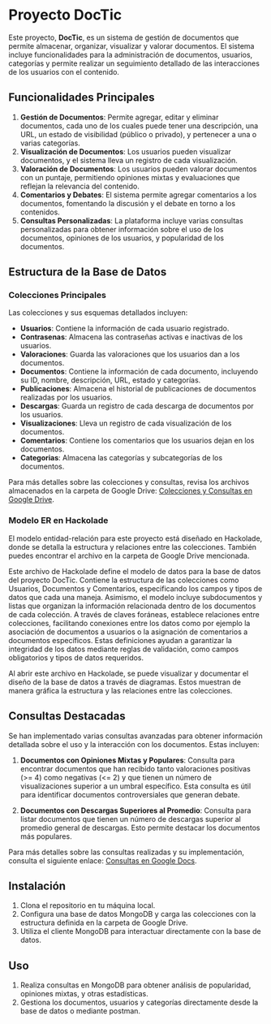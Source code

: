 # Proyecto DocTic

Este proyecto, **DocTic**, es un sistema de gestión de documentos que permite almacenar, organizar, visualizar y valorar documentos. El sistema incluye funcionalidades para la administración de documentos, usuarios, categorías y permite realizar un seguimiento detallado de las interacciones de los usuarios con el contenido.

## Funcionalidades Principales

1. **Gestión de Documentos**: Permite agregar, editar y eliminar documentos, cada uno de los cuales puede tener una descripción, una URL, un estado de visibilidad (público o privado), y pertenecer a una o varias categorías.
2. **Visualización de Documentos**: Los usuarios pueden visualizar documentos, y el sistema lleva un registro de cada visualización.
3. **Valoración de Documentos**: Los usuarios pueden valorar documentos con un puntaje, permitiendo opiniones mixtas y evaluaciones que reflejan la relevancia del contenido.
4. **Comentarios y Debates**: El sistema permite agregar comentarios a los documentos, fomentando la discusión y el debate en torno a los contenidos.
5. **Consultas Personalizadas**: La plataforma incluye varias consultas personalizadas para obtener información sobre el uso de los documentos, opiniones de los usuarios, y popularidad de los documentos.

## Estructura de la Base de Datos

### Colecciones Principales

Las colecciones y sus esquemas detallados incluyen:

- **Usuarios**: Contiene la información de cada usuario registrado.
- **Contrasenas**: Almacena las contraseñas activas e inactivas de los usuarios.
- **Valoraciones**: Guarda las valoraciones que los usuarios dan a los documentos.
- **Documentos**: Contiene la información de cada documento, incluyendo su ID, nombre, descripción, URL, estado y categorías.
- **Publicaciones**: Almacena el historial de publicaciones de documentos realizadas por los usuarios.
- **Descargas**: Guarda un registro de cada descarga de documentos por los usuarios.
- **Visualizaciones**: Lleva un registro de cada visualización de los documentos.
- **Comentarios**: Contiene los comentarios que los usuarios dejan en los documentos.
- **Categorias**: Almacena las categorías y subcategorías de los documentos.

Para más detalles sobre las colecciones y consultas, revisa los archivos almacenados en la carpeta de Google Drive: [Colecciones y Consultas en Google Drive](https://drive.google.com/drive/u/1/folders/1CD-7wAIfdKQmvfXtXUNCFvDpwyP5HYPx).

### Modelo ER en Hackolade

El modelo entidad-relación para este proyecto está diseñado en Hackolade, donde se detalla la estructura y relaciones entre las colecciones. También puedes encontrar el archivo en la carpeta de Google Drive mencionada.

Este archivo de Hackolade define el modelo de datos para la base de datos del proyecto DocTic. Contiene la estructura de las colecciones como Usuarios, Documentos y Comentarios, especificando los campos y tipos de datos que cada una maneja. Asimismo, el modelo incluye subdocumentos y listas que organizan la información relacionada dentro de los documentos de cada colección. A través de claves foráneas, establece relaciones entre colecciones, facilitando conexiones entre los datos como por ejemplo la asociación de documentos a usuarios o la asignación de comentarios a documentos específicos. Estas definiciones ayudan a garantizar la integridad de los datos mediante reglas de validación, como campos obligatorios y tipos de datos requeridos.

Al abrir este archivo en Hackolade, se puede visualizar y documentar el diseño de la base de datos a través de diagramas. Estos muestran de manera gráfica la estructura y las relaciones entre las colecciones.






## Consultas Destacadas

Se han implementado varias consultas avanzadas para obtener información detallada sobre el uso y la interacción con los documentos. Estas incluyen:

1. **Documentos con Opiniones Mixtas y Populares**: Consulta para encontrar documentos que han recibido tanto valoraciones positivas (>= 4) como negativas (<= 2) y que tienen un número de visualizaciones superior a un umbral específico. Esta consulta es útil para identificar documentos controversiales que generan debate.

2. **Documentos con Descargas Superiores al Promedio**: Consulta para listar documentos que tienen un número de descargas superior al promedio general de descargas. Esto permite destacar los documentos más populares.

Para más detalles sobre las consultas realizadas y su implementación, consulta el siguiente enlace: [Consultas en Google Docs](https://docs.google.com/document/d/1LAxwvMZnJH3SKNu27BQD3i5ePWEj5jyYX0q3xzPuiQE/edit?tab=t.0).


## Instalación

1. Clona el repositorio en tu máquina local.
2. Configura una base de datos MongoDB y carga las colecciones con la estructura definida en la carpeta de Google Drive.
3. Utiliza el cliente MongoDB para interactuar directamente con la base de datos.

## Uso

1. Realiza consultas en MongoDB para obtener análisis de popularidad, opiniones mixtas, y otras estadísticas.
2. Gestiona los documentos, usuarios y categorías directamente desde la base de datos o mediante postman.
